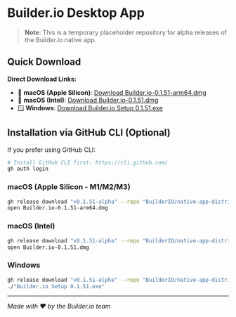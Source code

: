 # Builder.io Desktop App

> **Note**: This is a temporary placeholder repository for alpha releases of the Builder.io native app.

## Quick Download

**Direct Download Links:**
- 🍎 **macOS (Apple Silicon)**: [Download Builder.io-0.1.51-arm64.dmg](https://github.com/BuilderIO/native-app-distribution/releases/download/v0.1.51-alpha/Builder.io-0.1.51-arm64.dmg)
- 🍎 **macOS (Intel)**: [Download Builder.io-0.1.51.dmg](https://github.com/BuilderIO/native-app-distribution/releases/download/v0.1.51-alpha/Builder.io-0.1.51.dmg)  
- 🪟 **Windows**: [Download Builder.io Setup 0.1.51.exe](https://github.com/BuilderIO/native-app-distribution/releases/download/v0.1.51-alpha/Builder.io.Setup.0.1.51.exe)

## Installation via GitHub CLI (Optional)

If you prefer using GitHub CLI:

```bash
# Install GitHub CLI first: https://cli.github.com/
gh auth login
```

### macOS (Apple Silicon - M1/M2/M3)
```bash
gh release download "v0.1.51-alpha" --repo "BuilderIO/native-app-distribution" --pattern "Builder.io-0.1.51-arm64.dmg"
open Builder.io-0.1.51-arm64.dmg
```

### macOS (Intel)
```bash
gh release download "v0.1.51-alpha" --repo "BuilderIO/native-app-distribution" --pattern "Builder.io-0.1.51.dmg"
open Builder.io-0.1.51.dmg
```

### Windows  
```bash
gh release download "v0.1.51-alpha" --repo "BuilderIO/native-app-distribution" --pattern "Builder.io Setup 0.1.51.exe"
./"Builder.io Setup 0.1.51.exe"
```

---

*Made with ❤️ by the Builder.io team*
